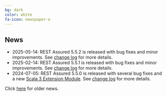 ```yaml
---
bg: dark
color: white
fa-icon: newspaper-o
---
```

## News

* 2025-05-14: REST Assured 5.5.2 is released with bug fixes and minor improvements. See [change log](https://raw.githubusercontent.com/rest-assured/rest-assured/master/changelog.txt) for more details.
* 2025-02-14: REST Assured 5.5.1 is released with bug fixes and minor improvements. See [change log](https://raw.githubusercontent.com/rest-assured/rest-assured/master/changelog.txt) for more details.
* 2024-07-05: REST Assured 5.5.0 is released with several bug fixes and a new [Scala 3 Extension Module](https://github.com/rest-assured/rest-assured/wiki/Scala#scala-extension-module). See [change log](https://raw.githubusercontent.com/rest-assured/rest-assured/master/changelog.txt) for more details.

Click [here](https://github.com/rest-assured/rest-assured/wiki/OldNews) for older news.